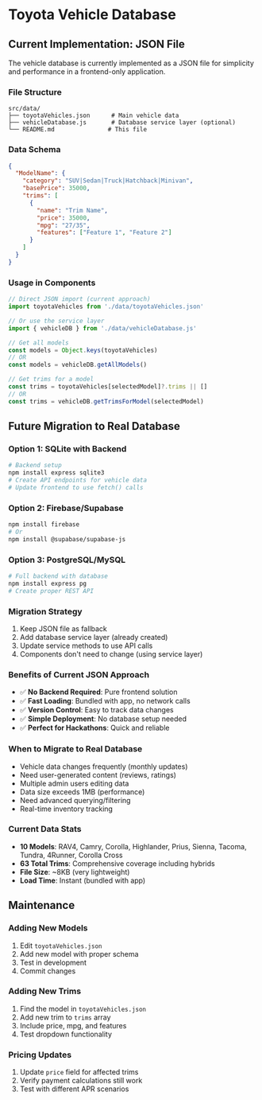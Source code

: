 # Toyota Vehicle Database

## Current Implementation: JSON File

The vehicle database is currently implemented as a JSON file for simplicity and performance in a frontend-only application.

### File Structure
```
src/data/
├── toyotaVehicles.json      # Main vehicle data
├── vehicleDatabase.js       # Database service layer (optional)
└── README.md               # This file
```

### Data Schema
```json
{
  "ModelName": {
    "category": "SUV|Sedan|Truck|Hatchback|Minivan",
    "basePrice": 35000,
    "trims": [
      {
        "name": "Trim Name",
        "price": 35000,
        "mpg": "27/35",
        "features": ["Feature 1", "Feature 2"]
      }
    ]
  }
}
```

### Usage in Components
```jsx
// Direct JSON import (current approach)
import toyotaVehicles from './data/toyotaVehicles.json'

// Or use the service layer
import { vehicleDB } from './data/vehicleDatabase.js'

// Get all models
const models = Object.keys(toyotaVehicles)
// OR
const models = vehicleDB.getAllModels()

// Get trims for a model
const trims = toyotaVehicles[selectedModel]?.trims || []
// OR
const trims = vehicleDB.getTrimsForModel(selectedModel)
```

## Future Migration to Real Database

### Option 1: SQLite with Backend
```bash
# Backend setup
npm install express sqlite3
# Create API endpoints for vehicle data
# Update frontend to use fetch() calls
```

### Option 2: Firebase/Supabase
```bash
npm install firebase
# Or
npm install @supabase/supabase-js
```

### Option 3: PostgreSQL/MySQL
```bash
# Full backend with database
npm install express pg
# Create proper REST API
```

### Migration Strategy
1. Keep JSON file as fallback
2. Add database service layer (already created)
3. Update service methods to use API calls
4. Components don't need to change (using service layer)

### Benefits of Current JSON Approach
- ✅ **No Backend Required**: Pure frontend solution
- ✅ **Fast Loading**: Bundled with app, no network calls
- ✅ **Version Control**: Easy to track data changes
- ✅ **Simple Deployment**: No database setup needed
- ✅ **Perfect for Hackathons**: Quick and reliable

### When to Migrate to Real Database
- Vehicle data changes frequently (monthly updates)
- Need user-generated content (reviews, ratings)
- Multiple admin users editing data
- Data size exceeds 1MB (performance)
- Need advanced querying/filtering
- Real-time inventory tracking

### Current Data Stats
- **10 Models**: RAV4, Camry, Corolla, Highlander, Prius, Sienna, Tacoma, Tundra, 4Runner, Corolla Cross
- **63 Total Trims**: Comprehensive coverage including hybrids
- **File Size**: ~8KB (very lightweight)
- **Load Time**: Instant (bundled with app)

## Maintenance

### Adding New Models
1. Edit `toyotaVehicles.json`
2. Add new model with proper schema
3. Test in development
4. Commit changes

### Adding New Trims
1. Find the model in `toyotaVehicles.json`
2. Add new trim to `trims` array
3. Include price, mpg, and features
4. Test dropdown functionality

### Pricing Updates
1. Update `price` field for affected trims
2. Verify payment calculations still work
3. Test with different APR scenarios